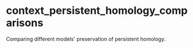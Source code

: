 # context_persistent_homology_comparisons
Comparing different models' preservation of persistent homology. 
